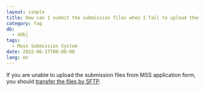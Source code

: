 ```yaml
---
layout: simple
title: How can I submit the submission files when I fail to upload them because of a huge file size or numerous file numbers.
category: faq
db:
  - ddbj
tags: 
  - Mass Submission System
date: 2022-06-17T00:00:00
lang: en
---
```


If you are unable to upload the submission files from MSS application form, you should [transfer the files by SFTP](/ddbj/mss-e.html#sendfiles).